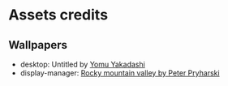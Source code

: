 # Assets credits

## Wallpapers

- desktop: Untitled by [Yomu Yakadashi](https://yakadashi.art/)
- display-manager: [Rocky mountain valley by Peter Pryharski](https://unsplash.com/photos/green-tree-covered-mountain-uPo1OAlOZrs)
